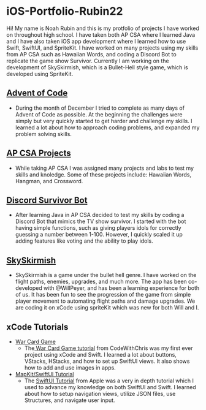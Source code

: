 # iOS-Portfolio-Rubin22

Hi! My name is Noah Rubin and this is my protfolio of projects I have worked on throughout high school. I have taken both AP CSA where I learned Java and I have also taken iOS app development where I learned how to use Swift, SwiftUI, and SpriteKit. I have worked on many projects using my skills from AP CSA such as Hawaiian Words, and coding a Discord Bot to replicate the game show Survivor. Currently I am working on the development of SkySkirmish, which is a Bullet-Hell style game, which is developed using SpriteKit.

## [Advent of Code](https://github.com/haonnoah123/adventOfCode2021)
* During the month of December I tried to complete as many days of Advent of Code as possible. At the beginning the challenges were simply but very quickly started to get harder and challenge my skills. I learned a lot about how to approach coding problems, and expanded my problem solving skills. 

## [AP CSA Projects](https://github.com/haonnoah123/AP-CSA-2021) 
* While taking AP CSA I was assigned many projects and labs to test my skills and knoledge. Some of these projects include: Hawaiian Words, Hangman, and Crossword. 

## [Discord Survivor Bot](https://github.com/haonnoah123/discordSurvivorBot)
* After learning Java in AP CSA decided to test my skills by coding a Discord Bot that mimics the TV show survivor. I started with the bot having simple functions, such as giving players idols for correctly guessing a number between 1-100. However, I quickly scaled it up adding features like voting and the ability to play idols.

## [SkySkirmish](https://github.com/WillPeyer/SkySkirmish)
* SkySkirmish is a game under the bullet hell genre. I have worked on the flight paths, enemies, upgrades, and much more. The app has been co-developed with @WillPeyer, and has been a learning experience for both of us. It has been fun to see the progression of the game from simple player movement to automating flight paths and damage upgrades. We are coding it on xCode using spriteKit which was new for both Will and I.

## xCode Tutorials
* [War Card Game](https://github.com/haonnoah123/warCardGame)
  * The[ War Card Game tutorial](https://www.youtube.com/watch?v=lIxq4TCdlRU) from CodeWithChris was my first ever project using xCode and Swift. I learned a lot about buttons, VStacks, HStacks, and how to set up SwiftUI views. It also shows how to add and use images in apps.
* [MapKit/SwiftUI Tutorial](https://github.com/haonnoah123/Apple-Map-Tutorial)
  * The [SwiftUI Tutorial](https://developer.apple.com/tutorials/swiftui) from Apple was a very in depth tutorial which I used to advance my knowledge on both SwiftUI and Swift. I learned about how to setup navigation views, utilize JSON files, use Structures, and navigate user input.

